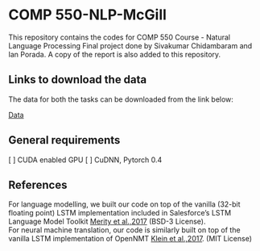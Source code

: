 # COMP 550-NLP-McGill

This repository contains the codes for COMP 550 Course - Natural Language Processing Final project done by Sivakumar Chidambaram and Ian Porada.
A copy of the report is also added to this repository.
## Links to download the data 
The data for both the tasks can be downloaded from the link below:

[Data](https://drive.google.com/open?id=1r81bVka_ZZj7RXP3AmBCY9p8Fiz-zpKa)


## General requirements

[ ] CUDA enabled GPU
[ ] CuDNN, Pytorch 0.4 

## References

For language modelling, we built our code on top of the vanilla (32-bit floating point) LSTM implementation  included  in  Salesforce’s  LSTM  Language  Model  Toolkit    [Merity et al.,2017](https://github.com/salesforce/awd-lstm-lm) (BSD-3 License).    
For neural machine translation, our code is similarly built on top of the vanilla LSTM implementation of OpenNMT  [Klein et al.,2017](https://github.com/OpenNMT/OpenNMT-py). (MIT License)

